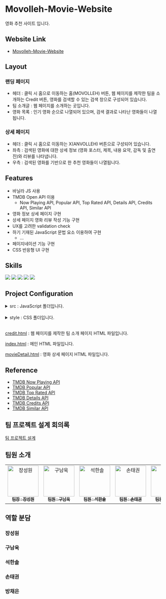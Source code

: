 # Movolleh-Movie-Website

영화 추천 사이트 입니다.

## Website Link

- [Movolleh-Movie-Website]()

## Layout

### 랜딩 페이지

- 헤더 : 클릭 시 홈으로 이동하는 홈(MOVOLLEH) 버튼, 웹 페이지를 제작한 팀을 소개하는 Credit 버튼, 영화를 검색할 수 있는 검색 창으로 구성되어 있습니다.
- 팀 소개글 : 웹 페이지를 소개하는 곳입니다.
- 영화 목록 : 인기 영화 순으로 나열되어 있으며, 검색 결과로 나타난 영화들이 나열됩니다.

### 상세 페이지

- 헤더 : 클릭 시 홈으로 이동하는 X(ANVOLLEH) 버튼으로 구성되어 있습니다.
- 좌측 : 검색된 영화에 대한 상세 정보 (영화 포스터, 제목, 내용 요약, 감독 및 출연진)와 리뷰를 나타냅니다.
- 우측 : 검색된 영화를 기반으로 한 추천 영화들이 나열됩니다.

## Features

- 바닐라 JS 사용
- TMDB Open API 이용
  - Now Playing API, Popular API, Top Rated API, Details API, Credits API, Similar API
- 영화 정보 상세 페이지 구현
- 상세 페이지 영화 리뷰 작성 기능 구현
- UX를 고려한 validation check
- 하기 기재된 JavaScript 문법 요소 이용하여 구현
  - ...
- 페이지네이션 기능 구현
- CSS 반응형 UI 구현

## Skills

<img src="https://img.shields.io/badge/html5-E34F26?style=for-the-badge&logo=html5&logoColor=white">

<img src="https://img.shields.io/badge/CSS3-1572B6?style=for-the-badge&logo=CSS3&logoColor=white">

<img src="https://img.shields.io/badge/javascript-F7DF1E?style=for-the-badge&logo=javascript&logoColor=black">

<img  src="https://img.shields.io/badge/git-F05032?style=for-the-badge&logo=git&logoColor=white">

<img  src="https://img.shields.io/badge/github-181717?style=for-the-badge&logo=github&logoColor=white">

## Project Configuration

<details>
  <summary>src : JavaScript 폴더입니다.</summary>
  <div markdown="1">
    <ul>
      <li>crewDetail : 상세 페이지 좌측의 영화에 대한 상세 정보를 나타냅니다.</li>
      <li>modal.js</li>
      <li>pagination.js : 랜딩 페이지 하단의 페이지 버튼을 이용하여 원하는 페이지로 이동할 수 있는 기능이 구현되어 있습니다.</li>
      <li>review.js : 상세 페이지 좌측 하단의 리뷰 작성 기능이 구현되어 있습니다.</li>
      <li>search.js</li>
      <li>tmdb-api : TMDB API 요청을 처리합니다.</li>
      <li>main.js</li>
      <li>render.js</li>
      <li>similarMovies.js : 상세 페이지 우측의 검색된 영화를 기반으로 한 추천 영화 목록을 나타냅니다.</li>
      <li>state.js</li>
    </ul>
  </div>
</details>

<br>

<details>
  <summary>style : CSS 폴더입니다.</summary>
  <div markdown="1">
    <ul>
      <li>credit.css : 팀 소개 페이지 CSS 스타일 시트입니다.</li>
      <li>index.css : 랜딩 페이지 CSS 스타일 시트입니다.</li>
      <li>movieDetail.css : crewDetail의 CSS 스타일 시트입니다.</li>
      <li>reset.css</li>
      <li>review.css : review.js의 CSS 스타일 시트입니다.</li>
      <li>similarMoviesStyle.css : similarMovies.js의 CSS 스타일 시트입니다.</li>
    </ul>
  </div>
</details>

<br>

[credit.html](https://github.com/eliotjang/Movolleh-Movie-Website/blob/dev/credit.html) : 웹 페이지를 제작한 팀 소개 페이지 HTML 파일입니다.

[index.html](https://github.com/eliotjang/Movolleh-Movie-Website/blob/dev/index.html) : 메인 HTML 파일입니다.

[movieDetail.html](https://github.com/eliotjang/Movolleh-Movie-Website/blob/dev/movieDetail.html) : 영화 상세 페이지 HTML 파일입니다.

## Reference

- [TMDB Now Playing API](https://developer.themoviedb.org/reference/movie-now-playing-list)
- [TMDB Popular API](https://developer.themoviedb.org/reference/movie-popular-list)
- [TMDB Top Rated API](https://developer.themoviedb.org/reference/movie-top-rated-list)
- [TMDB Details API](https://developer.themoviedb.org/reference/movie-details)
- [TMDB Credits API](https://developer.themoviedb.org/reference/movie-credits)
- [TMDB Similar API](https://developer.themoviedb.org/reference/movie-similar)

## 팀 프로젝트 설계 회의록

[팀 프로젝트 설계](https://eliotjang.notion.site/2a89927e3bc74e07b317adfa440ee9ea)

## 팀원 소개

<table>
  <tbody>
    <tr>
      <td align="center"><a href="https://github.com/eliotjang"><img src="https://ca.slack-edge.com/T06B9PCLY1E-U06UASA7JE8-9f39c84302c0-512" width="100px;" alt="장성원"/><br /><sub><b> 팀장 : 장성원 </b></sub></a><br /></td>
      <td align="center"><a href="https://github.com/9r3dflam3"><img src="https://ca.slack-edge.com/T06B9PCLY1E-U06UH5H6ASC-184194feba5f-51" width="100px;" alt="구남욱"/><br /><sub><b> 팀원 : 구남욱 </b></sub></a><br /></td>
      <td align="center"><a href="https://github.com/CDR4733"><img src="https://ca.slack-edge.com/T06B9PCLY1E-U06LCPXFZPG-711e64fb68c5-512" width="100px;" alt="석한솔"/><br /><sub><b> 팀원 : 석한솔 </b></sub></a><br /></td>
      <td align="center"><a href="https://github.com/KAPUIST"><img src="https://ca.slack-edge.com/T06B9PCLY1E-U06U0D3HBUZ-0a269006683b-512" width="100px;" alt="손태권"/><br /><sub><b> 팀원 : 손태권 </b></sub></a><br /></td>
      <td align="center"><a href="https://github.com/xszvvfm"><img src="https://ca.slack-edge.com/T06B9PCLY1E-U06M777LMDW-ge8be5c10c59-192" width="100px;" alt="방채은"/><br /><sub><b> 팀원 : 방채은 </b></sub></a><br /></td>
    </tr>
  </tbody>
</table>

## 역할 분담

### 장성원

### 구남욱

### 석한솔

### 손태권

### 방채은
